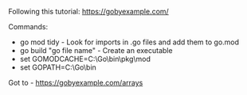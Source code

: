 Following this tutorial: https://gobyexample.com/

Commands:

-   go mod tidy - Look for imports in .go files and add them to go.mod
-   go build "go file name" - Create an executable
-   set GOMODCACHE=C:\Go\bin\pkg\mod
-   set GOPATH=C:\Go\bin

Got to - https://gobyexample.com/arrays
